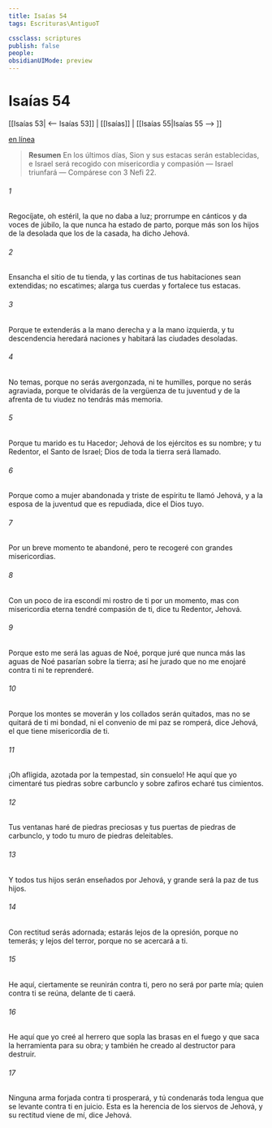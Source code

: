 ```yaml
---
title: Isaías 54
tags: Escrituras\AntiguoT

cssclass: scriptures
publish: false
people:
obsidianUIMode: preview
---
```


# Isaías 54
[[Isaías 53| <-- Isaías 53]] | [[Isaías]] | [[Isaías 55|Isaías 55 --> ]]

[en línea](https://churchofjesuschrist.org/study/scriptures/ot/isa/54?lang=spa)

> __Resumen__
En los últimos días, Sion y sus estacas serán establecidas, e Israel será recogido con misericordia y compasión — Israel triunfará — Compárese con 3 Nefi 22.

###### 1 
Regocíjate, oh estéril, la que no daba a luz; prorrumpe en cánticos y da voces de júbilo, la que nunca ha estado de parto, porque más son los hijos de la desolada que los de la casada, ha dicho Jehová.

###### 2 
Ensancha el sitio de tu tienda, y las cortinas de tus habitaciones sean extendidas; no escatimes; alarga tus cuerdas y fortalece tus estacas.

###### 3 
Porque te extenderás a la mano derecha y a la mano izquierda, y tu descendencia heredará naciones y habitará las ciudades desoladas.

###### 4 
No temas, porque no serás avergonzada, ni te humilles, porque no serás agraviada, porque te olvidarás de la vergüenza de tu juventud y de la afrenta de tu viudez no tendrás más memoria.

###### 5 
Porque tu marido es tu Hacedor; Jehová de los ejércitos es su nombre; y tu Redentor, el Santo de Israel; Dios de toda la tierra será llamado.

###### 6 
Porque como a mujer abandonada y triste de espíritu te llamó Jehová, y  a la esposa de la juventud que es repudiada, dice el Dios tuyo.

###### 7 
Por un breve momento te abandoné, pero te recogeré con grandes misericordias.

###### 8 
Con un poco de ira escondí mi rostro de ti por un momento, mas con misericordia eterna tendré compasión de ti, dice tu Redentor, Jehová.

###### 9 
Porque esto me será  las aguas de Noé, porque juré que nunca más las aguas de Noé pasarían sobre la tierra; así he jurado que no me enojaré contra ti ni te reprenderé.

###### 10 
Porque los montes se moverán y los collados serán quitados, mas no se quitará de ti mi bondad, ni el convenio de mi paz se romperá, dice Jehová, el que tiene misericordia de ti.

###### 11 
¡Oh afligida, azotada por la tempestad, sin consuelo! He aquí que yo cimentaré tus piedras sobre carbunclo y sobre zafiros echaré tus cimientos.

###### 12 
Tus ventanas haré de piedras preciosas y tus puertas de piedras de carbunclo, y todo tu muro de piedras deleitables.

###### 13 
Y todos tus hijos serán enseñados por Jehová, y grande será la paz de tus hijos.

###### 14 
Con rectitud serás adornada; estarás lejos de la opresión, porque no temerás; y lejos del terror, porque no se acercará a ti.

###### 15 
He aquí, ciertamente se reunirán contra ti, pero no será por parte mía; quien contra ti se reúna, delante de ti caerá.

###### 16 
He aquí que yo creé al herrero que sopla las brasas en el fuego y que saca la herramienta para su obra; y también he creado al destructor para destruir.

###### 17 
Ninguna arma forjada contra ti prosperará, y tú condenarás toda lengua que se levante contra ti en juicio. Esta es la herencia de los siervos de Jehová, y su rectitud viene de mí, dice Jehová.

